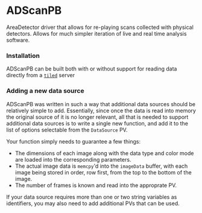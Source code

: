 # ADScanPB

AreaDetector driver that allows for re-playing scans collected with physical detectors. Allows for much simpler iteration of live and real time analysis software.

### Installation

ADScanPB can be built both with or without support for reading data directly from a [`tiled`](https://github.com/bluesky/tiled) server


### Adding a new data source

ADScanPB was written in such a way that additional data sources should be relatively simple to add. Essentially, since once the data is read into memory the original source of it is no longer relevant, all that is needed to support additional data sources is to write a single new function, and add it to the list of options selectable from the `DataSource` PV.

Your function simply needs to guarantee a few things:

* The dimensions of each image along with the data type and color mode are loaded into the corresponding parameters.
* The actual image data is `memcpy`'d into the `imageData` buffer, with each image being stored in order, row first, from the top to the bottom of the image.
* The number of frames is known and read into the approprate PV.

If your data source requires more than one or two string variables as identifiers, you may also need to add additional PVs that can be used. 
